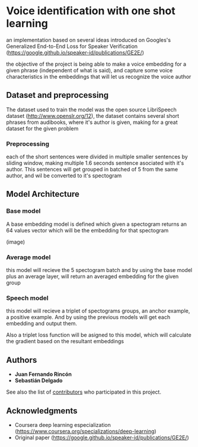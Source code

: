 # Voice identification with one shot learning

an implementation based on several ideas introduced on Googles's Generalized End-to-End Loss for Speaker Verification (https://google.github.io/speaker-id/publications/GE2E/)

the objective of the project is being able to make a voice embedding for a given phrase (independent of what is said), and capture some voice characteristics in the embeddings that will let us recognize the voice author 

## Dataset and preprocessing

The dataset used to train the model was the open source LibriSpeech dataset (http://www.openslr.org/12), the dataset contains several short phrases from audibooks, where it's author is given, making for a great dataset for the given problem

### Preprocessing

each of the short sentences were divided in multiple smaller sentences by sliding window, making multiple 1.6 seconds sentence asociated with it's author.
This sentences will get grouped in batched of 5 from the same author, and wil be converted to it's spectogram

## Model Architecture

### Base model

A base embedding model is defined which given a spectogram returns an 64 values vector which will be the embedding for that spectogram

(image)

### Average model
this model will recieve the 5 spectogram batch and by using the base model plus an average layer, will return an averaged embedding for the given group


### Speech model
this model will recieve a triplet of spectograms groups, an anchor example, a positive example. And by using the previous models will get each embedding and output them.

Also a triplet loss function will be asigned to this model, which will calculate the gradient based on the resultant embeddings

## Authors

* **Juan Fernando Rincón** 
* **Sebastián Delgado**

See also the list of [contributors](https://github.com/your/project/contributors) who participated in this project.

## Acknowledgments

* Coursera deep learning especialization (https://www.coursera.org/specializations/deep-learning)
* Original paper (https://google.github.io/speaker-id/publications/GE2E/)
